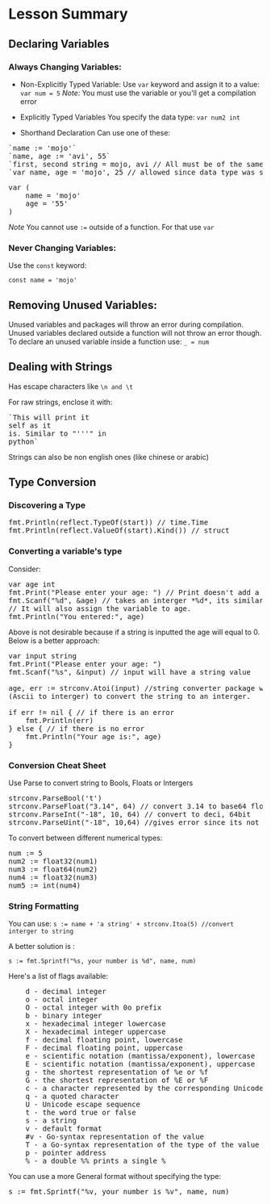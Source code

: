 # Lesson Summary

## Declaring Variables

### Always Changing Variables:

- Non-Explicitly Typed Variable:
Use `var` keyword and assign it to a value:
`var num = 5`
*Note:* You must use the variable or you'll get a compilation error

- Explicitly Typed Variables
You specify the data type:
`var num2 int`

- Shorthand Declaration
Can use one of these:
<pre>
`name := 'mojo'`
`name, age := 'avi', 55`
`first, second string = mojo, avi // All must be of the same type`
`var name, age = 'mojo', 25 // allowed since data type was specified`
</pre>

<pre>
var (
    name = 'mojo'
    age = '55'
)
</pre>

*Note* You cannot use `:=` outside of a function. For that use `var`

### Never Changing Variables:

Use the `const` keyword:

`const name = 'mojo'`

## Removing Unused Variables:

Unused variables and packages will throw an error during compilation. Unused
variables declared outside a function will not throw an error though. To
declare an unused variable inside a function use: `_ = num`

## Dealing with Strings

Has escape characters like `\n and \t`

For raw strings, enclose it with:

<pre>
`This will print it
self as it
is. Similar to "'''" in
python`
</pre>

Strings can also be non english ones (like chinese or arabic)

## Type Conversion

### Discovering a Type

<pre>
fmt.Println(reflect.TypeOf(start)) // time.Time
fmt.Println(reflect.ValueOf(start).Kind()) // struct
</pre>

### Converting a variable's type

Consider:
<pre>
var age int
fmt.Print("Please enter your age: ") // Print doesn't add a new line
fmt.Scanf("%d", &age) // takes an interger *%d*, its similar to input()
// It will also assign the variable to age.
fmt.Println("You entered:", age)
</pre>
Above is not desirable because if a string is inputted the age will equal to
0. Below is a better approach:

<pre>
var input string
fmt.Print("Please enter your age: ")
fmt.Scanf("%s", &input) // input will have a string value

age, err := strconv.Atoi(input) //string converter package with function Atoi
(Ascii to interger) to convert the string to an interger.

if err != nil { // if there is an error
    fmt.Println(err)
} else { // if there is no error
    fmt.Println("Your age is:", age)
}
</pre>
### Conversion Cheat Sheet

Use Parse to convert string to Bools, Floats or Intergers

<pre>
strconv.ParseBool('t')
strconv.ParseFloat("3.14", 64) // convert 3.14 to base64 float
strconv.ParseInt("-18", 10, 64) // convert to deci, 64bit
strconv.ParseUint("-18", 10,64) //gives error since its not Unassigned int
</pre>

To convert between different numerical types:

<pre>
num := 5
num2 := float32(num1)
num3 := float64(num2)
num4 := float32(num3)
num5 := int(num4)
</pre>

### String Formatting

You can use:
`s := name + 'a string' + strconv.Itoa(5) //convert interger to string`

A better solution is :

`s := fmt.Sprintf("%s, your number is %d", name, num)`

Here's a list of flags available:
<pre>
    d - decimal integer
    o - octal integer
    O - octal integer with 0o prefix
    b - binary integer
    x - hexadecimal integer lowercase
    X - hexadecimal integer uppercase
    f - decimal floating point, lowercase
    F - decimal floating point, uppercase
    e - scientific notation (mantissa/exponent), lowercase
    E - scientific notation (mantissa/exponent), uppercase
    g - the shortest representation of %e or %f
    G - the shortest representation of %E or %F
    c - a character represented by the corresponding Unicode code point
    q - a quoted character
    U - Unicode escape sequence
    t - the word true or false
    s - a string
    v - default format
    #v - Go-syntax representation of the value
    T - a Go-syntax representation of the type of the value
    p - pointer address
    % - a double %% prints a single %
</pre>

You can use a more General format without specifying the type:

<pre>
s := fmt.Sprintf("%v, your number is %v", name, num)
</pre>
